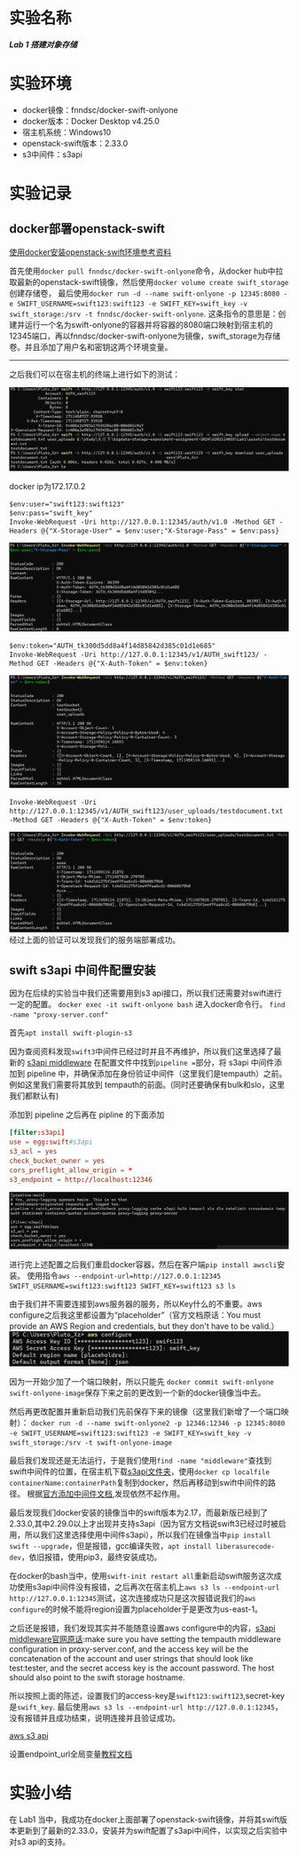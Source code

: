 # 实验名称
***Lab 1 搭建对象存储***
# 实验环境

- docker镜像：fnndsc/docker-swift-onlyone
- docker版本：Docker Desktop v4.25.0
- 宿主机系统：Windows10
- openstack-swift版本：2.33.0
- s3中间件：s3api

# 实验记录

## docker部署openstack-swift
[使用docker安装openstack-swift环境参考资料](https://hub.docker.com/r/fnndsc/docker-swift-onlyone)

首先使用`docker pull fnndsc/docker-swift-onlyone`命令，从docker hub中拉取最新的openstack-swift镜像，然后使用`docker volume create swift_storage`创建存储卷，
最后使用`docker run -d --name swift-onlyone -p 12345:8080 -e SWIFT_USERNAME=swift123:swift123 -e SWIFT_KEY=swift_key -v swift_storage:/srv -t fnndsc/docker-swift-onlyone`. 这条指令的意思是：创建并运行一个名为swift-onlyone的容器并将容器的8080端口映射到宿主机的12345端口，再以fnndsc/docker-swift-onlyone为镜像，swift_storage为存储卷。并且添加了用户名和密钥这两个环境变量。

---
之后我们可以在宿主机的终端上进行如下的测试：

![swift 部署及测试](./figure/测试部署.png)

docker ip为172.17.0.2
```
$env:user="swift123:swift123"
$env:pass="swift_key"
Invoke-WebRequest -Uri http://127.0.0.1:12345/auth/v1.0 -Method GET -Headers @{"X-Storage-User" = $env:user;"X-Storage-Pass" = $env:pass}
```
![alt text](./figure/swift连接1.png)
```
$env:token="AUTH_tk300d5dd8a4f14d85842d385c01d1e685"
Invoke-WebRequest -Uri http://127.0.0.1:12345/v1/AUTH_swift123/ -Method GET -Headers @{"X-Auth-Token" = $env:token}
```
![alt text](./figure/swift连接2.png)
```
Invoke-WebRequest -Uri http://127.0.0.1:12345/v1/AUTH_swift123/user_uploads/testdocument.txt -Method GET -Headers @{"X-Auth-Token" = $env:token}
```
![alt text](./figure/swift连接3.png)
经过上面的验证可以发现我们的服务端部署成功。

## swift s3api 中间件配置安装
因为在后续的实验当中我们还需要用到s3 api接口，所以我们还需要对swift进行一定的配置。
`docker exec -it swift-onlyone bash` 进入docker命令行。
`find -name "proxy-server.conf"`

首先`apt install swift-plugin-s3`

因为查阅资料发现`swift3`中间件已经过时并且不再维护，所以我们这里选择了最新的 [s3api middleware](https://docs.openstack.org/swift/latest/middleware.html#module-swift.common.middleware.s3api.s3api)
在配置文件中找到` pipeline = `部分，将 s3api 中间件添加到 pipeline 中，并确保添加在身份验证中间件（这里我们是tempauth）之前。
例如这里我们需要将其放到 tempauth的前面。(同时还要确保有bulk和slo，这里我们都默认有)

添加到 pipeline 之后再在 pipline 的下面添加
```conf
[filter:s3api]
use = egg:swift#s3api
s3_acl = yes
check_bucket_owner = yes
cors_preflight_allow_origin = *
s3_endpoint = http://localhost:12346
```

![如图所示](./figure/middlewareConf.png)

进行完上述配置之后我们重启docker容器，然后在客户端`pip install awscli`安装。
使用指令`aws --endpoint-url=http://127.0.0.1:12345 SWIFT_USERNAME=swift123:swift123 SWIFT_KEY=swift123 s3 ls`

由于我们并不需要连接到aws服务器的服务，所以Key什么的不重要。aws configure之后我这里都设置为“placeholder”（官方文档原话：You must provide an AWS Region and credentials, but they don't have to be valid.）
![alt text](./figure/aws_configure.png)

因为一开始少加了一个端口映射，所以只能先 `docker commit swift-onlyone swift-onlyone-image`保存下来之前的更改到一个新的docker镜像当中去。

然后再更改配置并重新启动我们先前保存下来的镜像（这里我们新增了一个端口映射）：
`docker run -d --name swift-onlyone2 -p 12346:12346 -p 12345:8080 -e SWIFT_USERNAME=swift123:swift123 -e SWIFT_KEY=swift_key -v swift_storage:/srv -t swift-onlyone-image `

最后我们发现还是无法运行，于是我们使用`find -name "middleware"`查找到swift中间件的位置，在宿主机下载[s3api文件夹](https://github.com/openstack/swift/tree/master/swift/common/middleware)，使用`docker cp localfile containerName:containerPath`复制到docker，然后再移动到swift中间件的路径。
根据[官方添加中间件文档](https://docs.openstack.org/swift/latest/development_middleware.html),发现依然不起作用。

最后发现我们docker安装的镜像当中的swift版本为2.17，而最新版已经到了2.33.0,其中2.29.0以上才出现并支持s3api（因为官方文档说swift3已经过时被启用，所以我们这里选择使用中间件s3api），所以我们在镜像当中`pip install swift --upgrade`，但是报错，gcc编译失败，`apt install liberasurecode-dev`，依旧报错，使用pip3，最终安装成功。

在docker的bash当中，使用`swift-init restart all`重新启动swift服务这次成功使用s3api中间件没有报错，之后再次在宿主机上`aws s3 ls --endpoint-url http://127.0.0.1:12345`测试，这次连接成功只是这次报错说我们的`aws configure`的时候不能将region设置为placeholder于是更改为us-east-1。

之后还是报错，我们发现其实并不能随意设置aws configure中的内容，[s3api middleware官网原话](https://docs.openstack.org/swift/latest/middleware.html):make sure you have setting the tempauth middleware configuration in proxy-server.conf, and the access key will be the concatenation of the account and user strings that should look like test:tester, and the secret access key is the account password. The host should also point to the swift storage hostname.

所以按照上面的陈述，设置我们的access-key是`swift123:swift123`,secret-key是`swift_key`.
最后使用`aws s3 ls --endpoint-url http://127.0.0.1:12345`，没有报错并且成功结束，说明连接并且验证成功。

[aws s3 api](https://docs.aws.amazon.com/zh_cn/cli/latest/userguide/cli-services-s3-commands.html)

设置endpoint_url全局变量[教程文档](https://docs.aws.amazon.com/cli/latest/userguide/cli-configure-endpoints.html)


# 实验小结
在 Lab1 当中，我成功在docker上面部署了openstack-swift镜像，并将其swift版本更新到了最新的2.33.0，安装并为swift配置了s3api中间件，以实现之后实验中对s3 api的支持。